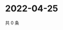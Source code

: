 # 2022-04-25

共 0 条

<!-- BEGIN WEIBO -->
<!-- 最后更新时间 Mon Apr 25 2022 20:08:13 GMT+0800 (China Standard Time) -->

<!-- END WEIBO -->
